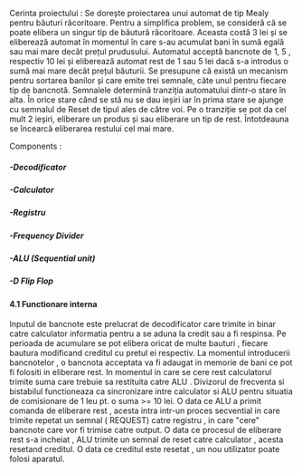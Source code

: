 Cerinta proiectului :
Se dorește proiectarea unui automat de tip Mealy pentru băuturi răcoritoare. 
Pentru a simplifica problem, se consideră că se poate elibera un singur tip de băutură răcoritoare.
Aceasta costă 3 lei și se eliberează automat în momentul în care s-au acumulat bani în sumă egală sau mai mare decât prețul prudusului. 
Automatul acceptă bancnote de 1, 5 , respectiv 10 lei și eliberează automat rest de 1 sau 5 lei dacă s-a introdus o sumă mai mare decât prețul băuturii. 
Se presupune că există un mecanism pentru sortarea banilor și care emite trei semnale, câte unul pentru fiecare tip de bancnotă. 
Semnalele determină tranziția automatului dintr-o stare în alta. 
În orice stare când se stă nu se dau ieșiri iar în prima stare se ajunge cu semnalul de Reset de tipul ales de către voi. 
Pe o tranziție se pot da cel mult 2 ieșiri, eliberare un produs și sau eliberare un tip de rest.
Întotdeauna se încearcă eliberarea restului cel mai mare.


Components :

##### -Decodificator
##### -Calculator

##### -Registru 

##### -Frequency Divider

##### -ALU (Sequential unit)

##### -D Flip Flop

#### 4.1 Functionare interna

 Inputul de bancnote este prelucrat de decodificator care trimite in binar catre calculator informatia pentru a se aduna la credit sau a fi respinsa. 
 Pe perioada de acumulare se pot elibera oricat de multe bauturi , fiecare bautura modificand creditul cu pretul ei respectiv.
 La momentul introducerii bancnotelor , o bancnota acceptata va fi adaugat in memorie de bani ce pot fi folositi in eliberare rest. 
 In momentul in care se cere rest calculatorul trimite suma care trebuie sa restituita catre ALU . 
 Divizorul de frecventa si bistabilul functioneaza ca sincronizare intre calculator si ALU pentru situatia de comisionare de 1 leu pt. o suma >= 10 lei.
 O data ce ALU a primit comanda de eliberare rest , acesta intra intr-un proces secvential in care trimite repetat un semnal ( REQUEST) catre registru ,
 in care "cere" bancnote care vor fi trimise catre output. O data ce procesul de eliberare rest s-a incheiat , ALU trimite un semnal de reset catre calculator , 
 acesta resetand creditul. O data ce creditul este resetat , un nou utilizator poate folosi aparatul.
